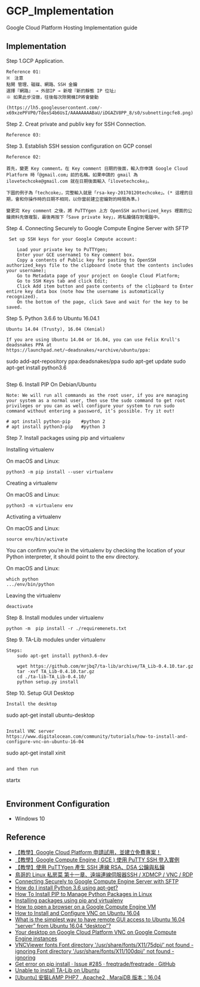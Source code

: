 # GCP_lmplementation
Google Cloud Platform Hosting Implementation guide

## Implementation
Step 1.GCP Application. 
``` 
Reference 01:
※　注意
點開 管理、磁碟、網路、SSH 金鑰
選擇『網路』 → 外部IP → 新增『新的靜態 IP 位址』
※ 如果此步沒做，往後每次除開機IP將會變動

(https://lh5.googleusercontent.com/-x69xzePFVP0/TdesS4b6UsI/AAAAAAAABaU/iDGAZV8PP_8/s0/subnettingcfe8.png)

``` 

Step 2. Creat private and publiv key for SSH Connection.
``` 
Reference 03:

``` 

Step 3. Establish SSH session configuration on GCP consel
``` 
Reference 02:

首先，變更 Key comment。在 Key comment 日期的後面，輸入你申請 Google Cloud Platform 時「@gmail.com」前的名稱。如果申請的 gmail 為 ilovetechcoke@gmail.com 就在日期後面輸入「ilovetechcoke」。

下圖的例子為「techcoke」，完整輸入就是「rsa-key-20170120techcoke」。(* 這裡的日期，會和你操作時的日期不相同，以你當前建立密鑰對的時間為準。)

變更完 Key comment 之後，將 PuTTYgen 上方 OpenSSH authorized_keys 裡面的公鑰資料先做複製，最後再按下「Save private key」，將私鑰儲存到電腦中。
``` 

Step 4. Connecting Securely to Google Compute Engine Server with SFTP
``` 
 Set up SSH keys for your Google Compute account:

    Load your private key to PuTTYgen;
    Enter your GCE username1 to Key comment box.
    Copy a contents of Public key for pasting to OpenSSH authorized_keys file to the clipboard (note that the contents includes your username);
    Go to Metadata page of your project on Google Cloud Platform;
    Go to SSH Keys tab and click Edit;
    Click Add item button and paste contents of the clipboard to Enter entire key data box (note how the username is automatically recognized).
    On the bottom of the page, click Save and wait for the key to be saved.
``` 

Step 5. Python 3.6.6 to Ubuntu 16.04.1
``` 
Ubuntu 14.04 (Trusty), 16.04 (Xenial)

If you are using Ubuntu 14.04 or 16.04, you can use Felix Krull's deadsnakes PPA at https://launchpad.net/~deadsnakes/+archive/ubuntu/ppa:
``` 
sudo add-apt-repository ppa:deadsnakes/ppa
sudo apt-get update
sudo apt-get install python3.6
``` 

``` 

Step 6. Install PIP On Debian/Ubuntu
``` 
Note: We will run all commands as the root user, if you are managing your system as a normal user, then use the sudo command to get root privileges or you can as well configure your system to run sudo command without entering a password, it’s possible. Try it out!

# apt install python-pip	#python 2
# apt install python3-pip	#python 3
``` 

Step 7. Install packages using pip and virtualenv

Installing virtualenv

On macOS and Linux:
```
python3 -m pip install --user virtualenv
```

Creating a virtualenv

On macOS and Linux:
```
python3 -m virtualenv env
```

Activating a virtualenv

On macOS and Linux:
```
source env/bin/activate
```
You can confirm you’re in the virtualenv by checking the location of your Python interpreter, it should point to the env directory.

On macOS and Linux:
```
which python
.../env/bin/python
```

Leaving the virtualenv

```
deactivate
```

Step 8. Install modules under virtualenv
```
python -m  pip install -r ./requiremenets.txt

```

Step 9. TA-Lib modules under virtualenv
```
Steps:
    sudo apt-get install python3.6-dev

    wget https://github.com/mrjbq7/ta-lib/archive/TA_Lib-0.4.10.tar.gz
    tar -xvf TA_Lib-0.4.10.tar.gz
    cd ./ta-lib-TA_Lib-0.4.10/
    python setup.py install

```

Step 10. Setup GUI Desktop
```
Install the desktop
```
sudo apt-get install ubuntu-desktop
```

Install VNC server
https://www.digitalocean.com/community/tutorials/how-to-install-and-configure-vnc-on-ubuntu-16-04

```
sudo apt-get install xinit
```

and then run
```
startx
```
```
## Environment Configuration
* Windows 10

## Reference 
* [【教學】Google Cloud Platform 申請試用，並建立免費專案！](https://izo.tw/gcp-apply/)
* [【教學】Google Compute Engine ( GCE ) 使用 PuTTY SSH 登入實例](https://www.techcoke.com/2017/01/google-compute-engine-putty-ssh-instances.html)
* [【教學】使用 PuTTYgen 產生 SSH 連線 RSA、DSA 公鑰與私鑰](https://www.techcoke.com/2017/01/puttygen-ssh-rsa-dsa-public-private-key-pair.html)
* [鳥哥的 Linux 私房菜 第十一章、遠端連線伺服器SSH / XDMCP / VNC / RDP](http://linux.vbird.org/linux_server/0310telnetssh.php) 
* [Connecting Securely to Google Compute Engine Server with SFTP](https://winscp.net/eng/docs/guide_google_compute_engine)
* [How do I install Python 3.6 using apt-get?](https://askubuntu.com/questions/865554/how-do-i-install-python-3-6-using-apt-get)
* [How To Install PIP to Manage Python Packages in Linux](https://www.tecmint.com/install-pip-in-linux/)
* [Installing packages using pip and virtualenv](https://packaging.python.org/guides/installing-using-pip-and-virtualenv/#creating-a-virtualenv)
* [How to open a browser on a Google Compute Engine VM](https://stackoverflow.com/questions/46207046/how-to-open-a-browser-on-a-google-compute-engine-vm)
* [How to Install and Configure VNC on Ubuntu 16.04 ](https://www.digitalocean.com/community/tutorials/how-to-install-and-configure-vnc-on-ubuntu-16-04)
* [What is the simplest way to have remote GUI access to Ubuntu 16.04 “server” from Ubuntu 16.04 “desktop”?](https://askubuntu.com/questions/886313/what-is-the-simplest-way-to-have-remote-gui-access-to-ubuntu-16-04-server-from) 
* [Your desktop on Google Cloud Platform VNC on Google Compute Engine instances](https://medium.com/google-cloud/linux-gui-on-the-google-cloud-platform-800719ab27c5)
* [VNCViewer fonts Font directory '/usr/share/fonts/X11/75dpi/' not found - ignoring Font directory '/usr/share/fonts/X11/100dpi/' not found - ignoring](https://raspberrypi.stackexchange.com/questions/10452/vncviewer-fonts)
* [Get error on pip install · Issue #285 · freqtrade/freqtrade · GitHub](https://github.com/freqtrade/freqtrade/issues/285)
* [Unable to install TA-Lib on Ubuntu](https://stackoverflow.com/questions/45406213/unable-to-install-ta-lib-on-ubuntu)
* [[Ubuntu] 安裝LAMP PHP7 , Apache2 , MaraiDB 版本：16.04](http://holmes.logdown.com/posts/734144-linux-ubuntu-install-ubuntu-1604-lamp-php7-apache2-maraidb)